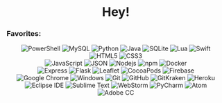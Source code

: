 <h1 align="center">Hey!</h1>

### Favorites:

<div align="center">
  
  ![PowerShell](https://img.shields.io/badge/-PowerShell-5391FE?style=flat&logo=powershell&logoColor=white)
  ![MySQL](https://img.shields.io/badge/-MySQL-4479A1?style=flat&logo=mysql&logoColor=white)
  ![Python](https://img.shields.io/badge/-Python-3776AB?style=flat&logo=python&logoColor=white)
  ![Java](https://img.shields.io/badge/-Java-007396?style=flat&logo=java&logoColor=white)
  ![SQLite](https://img.shields.io/badge/-SQLite-003B57?style=flat&logo=sqlite&logoColor=white)
  ![Lua](https://img.shields.io/badge/-Lua-2C2D72?style=flat&logo=python&logoColor=white)
  ![Swift](https://img.shields.io/badge/-Swift-FA7343?style=flat&logo=swift&logoColor=white)
  ![HTML5](https://img.shields.io/badge/-HTML5-E34F26?style=flat&logo=html5&logoColor=white)
  ![CSS3](https://img.shields.io/badge/-CSS3-1572B6?style=flat&logo=css3&logoColor=white)
  <br>
  ![JavaScript](https://img.shields.io/badge/-JavaScript-black?style=flat&logo=javascript&logoColor=white)
  ![JSON](https://img.shields.io/badge/-JSON-black?style=flat&logo=json&logoColor=white)
  ![Nodejs](https://img.shields.io/badge/-Node.js-339933?style=flat&logo=Node.js&logoColor=white)
  ![npm](https://img.shields.io/badge/-npm-CB3837?style=flat&logo=npm&logoColor=white)
  ![Docker](https://img.shields.io/badge/-Docker-46a2f1?style=flat&logo=docker&logoColor=white)
  <br>
  ![Express](https://img.shields.io/badge/-Express-black?style=flat&logo=express&logoColor=white)
  ![Flask](https://img.shields.io/badge/-Flask-black?style=flat&logo=flask&logoColor=white)
  ![Leaflet](https://img.shields.io/badge/-Leaflet-199900?style=flat&logo=leaflet&logoColor=white)
  ![CocoaPods](https://img.shields.io/badge/-CocoaPods-EE3322?style=flat&logo=cocoapods&logoColor=white)
  ![Firebase](https://img.shields.io/badge/-Firebase-black?style=flat&logo=firebase&logoColor=FFCA28)
  <br>
  ![Google Chrome](https://img.shields.io/badge/-Google_Chrome-4285F4?style=flat&logo=googlechrome&logoColor=white)
  ![Windows](https://img.shields.io/badge/-Windows-0078D6?style=flat&logo=windows&logoColor=white)
  ![Git](https://img.shields.io/badge/-Git-F05032?style=flat&logo=git&logoColor=white)
  ![GitHub](https://img.shields.io/badge/-GitHub-181717?style=flat&logo=github&logoColor=white)
  ![GitKraken](https://img.shields.io/badge/-GitKraken-179287?style=flat&logo=gitkraken&logoColor=white)
  ![Heroku](https://img.shields.io/badge/-Heroku-430098?style=flat&logo=heroku&logoColor=white)
  <br>
  ![Eclipse IDE](https://img.shields.io/badge/-Eclipse-2C2255?style=flat&logo=eclipseide&logoColor=white)
  ![Sublime Text](https://img.shields.io/badge/-Sublime_Text-4C4C4C?style=flat&logo=sublimetext&logoColor=FF9800)
  ![WebStorm](https://img.shields.io/badge/-WebStorm-black?style=flat&logo=webstorm&logoColor=white)
  ![PyCharm](https://img.shields.io/badge/-PyCharm-black?style=flat&logo=pycharm&logoColor=white)
  ![Atom](https://img.shields.io/badge/-Atom-66595C?style=flat&logo=atom&logoColor=white)
  ![Adobe CC](https://img.shields.io/badge/-Adobe_CC-DA1F26?style=flat&logo=adobecreativecloud&logoColor=white)
  
</div>
